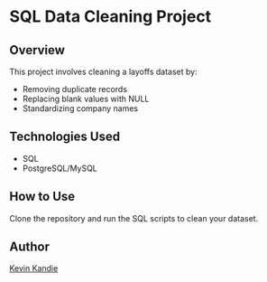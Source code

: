 # SQL Data Cleaning Project

## Overview
This project involves cleaning a layoffs dataset by:
- Removing duplicate records
- Replacing blank values with NULL
- Standardizing company names

## Technologies Used
- SQL
- PostgreSQL/MySQL

## How to Use
Clone the repository and run the SQL scripts to clean your dataset.

## Author
[Kevin Kandie](https://github.com/thriving-with-kandie)


<!---
thriving-with-kandie/thriving-with-kandie is a ✨ special ✨ repository because its `README.md` (this file) appears on your GitHub profile.
You can click the Preview link to take a look at your changes.
--->
